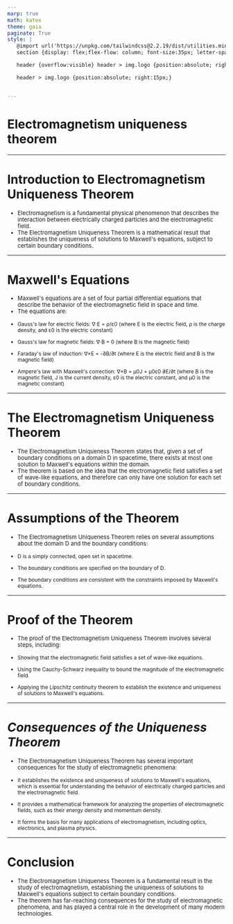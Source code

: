 ```yaml
---
marp: true
math: katex
theme: gaia
paginate: True
style: |
   @import url('https://unpkg.com/tailwindcss@2.2.19/dist/utilities.min.css');
   section {display: flex;flex-flow: column; font-size:35px; letter-spacing:1.4px;}

   header {overflow:visible} header > img.logo {position:absolute; right:15px;}

   header > img.logo {position:absolute; right:15px;}


---
```

<!-- backgroundColor: white -->
<!-- _class: lead -->

 # **Electromagnetism uniqueness theorem**

---
<style scoped>p,li {font-size:0.92em}</style>

 # Introduction to Electromagnetism Uniqueness Theorem

- Electromagnetism is a fundamental physical phenomenon that describes the interaction between electrically charged particles and the electromagnetic field.
- The Electromagnetism Uniqueness Theorem is a mathematical result that establishes the uniqueness of solutions to Maxwell's equations, subject to certain boundary conditions.

---
<style scoped>p,li {font-size:0.76em}</style>

 # **Maxwell's Equations**
- Maxwell's equations are a set of four partial differential equations that describe the behavior of the electromagnetic field in space and time.
- The equations are:

+ Gauss's law for electric fields: ∇⋅E = ρ/ε0 (where E is the electric field, ρ is the charge density, and ε0 is the electric constant)

+ Gauss's law for magnetic fields: ∇⋅B = 0 (where B is the magnetic field)

+ Faraday's law of induction: ∇×E = -∂B/∂t (where E is the electric field and B is the magnetic field)

+ Ampere's law with Maxwell's correction: ∇×B = μ0J + μ0ε0 ∂E/∂t (where B is the magnetic field, J is the current density, ε0 is the electric constant, and μ0 is the magnetic constant)


---
<style scoped>p,li {font-size:0.92em}</style>

 # The Electromagnetism Uniqueness Theorem
- The Electromagnetism Uniqueness Theorem states that, given a set of boundary conditions on a domain D in spacetime, there exists at most one solution to Maxwell's equations within the domain.
- The theorem is based on the idea that the electromagnetic field satisfies a set of wave-like equations, and therefore can only have one solution for each set of boundary conditions.


---
<style scoped>p,li {font-size:0.84em}</style>

 # Assumptions of the Theorem
- The Electromagnetism Uniqueness Theorem relies on several assumptions about the domain D and the boundary conditions:

+ D is a simply connected, open set in spacetime.

+ The boundary conditions are specified on the boundary of D.

+ The boundary conditions are consistent with the constraints imposed by Maxwell's equations.


---
<style scoped>p,li {font-size:0.84em}</style>

 # Proof of the Theorem
- The proof of the Electromagnetism Uniqueness Theorem involves several steps, including:

+ Showing that the electromagnetic field satisfies a set of wave-like equations.

+ Using the Cauchy-Schwarz inequality to bound the magnitude of the electromagnetic field.

+ Applying the Lipschitz continuity theorem to establish the existence and uniqueness of solutions to Maxwell's equations.


---
<style scoped>p,li {font-size:0.84em}</style>

 # _Consequences of the Uniqueness Theorem_

- The Electromagnetism Uniqueness Theorem has several important consequences for the study of electromagnetic phenomena:

+ It establishes the existence and uniqueness of solutions to Maxwell's equations, which is essential for understanding the behavior of electrically charged particles and the electromagnetic field.

+ It provides a mathematical framework for analyzing the properties of electromagnetic fields, such as their energy density and momentum density.

+ It forms the basis for many applications of electromagnetism, including optics, electronics, and plasma physics.

---
<style scoped>p,li {font-size:0.92em}</style>

 # Conclusion
- The Electromagnetism Uniqueness Theorem is a fundamental result in the study of electromagnetism, establishing the uniqueness of solutions to Maxwell's equations subject to certain boundary conditions.
- The theorem has far-reaching consequences for the study of electromagnetic phenomena, and has played a central role in the development of many modern technologies.
